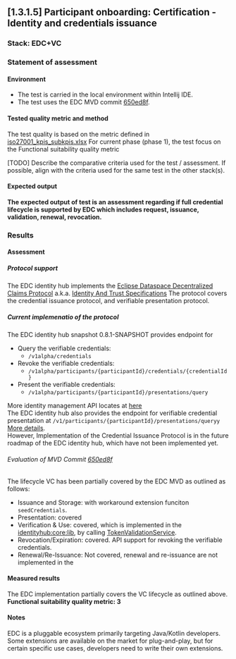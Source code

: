 ## [1.3.1.5] Participant onboarding: Certification - Identity and credentials issuance
### Stack: EDC+VC

### Statement of assessment
#### Environment
- The test is carried in the local environment within Intellij IDE.
- The test uses the EDC MVD commit [650ed8f](https://github.com/eclipse-edc/MinimumViableDataspace/commit/650ed8fbc4b19e152ef2491d86f5ab3b316a6fec).
#### Tested quality metric and method
The test quality is based on the metric defined in [iso27001_kpis_subkpis.xlsx](../../../../../design_decisions/background_info/iso27001_kpis_subkpis.xlsx)
For current phase (phase 1), the test focus on the Functional suitability quality metric

[TODO] Describe the comparative criteria used for the test / assessment. If possible, align with the criteria used for the same test in the other stack(s).

#### Expected output
**The expected output of test is an assessment regarding if full credential lifecycle is supported by EDC which includes request, issuance, validation, renewal, revocation.**

### Results
#### Assessment
##### Protocol support
The EDC identity hub implements the [Eclipse Dataspace Decentralized Claims Protocol](https://projects.eclipse.org/projects/technology.dataspace-dcp/governance) a.k.a. [Identity And Trust Specifications](https://github.com/eclipse-tractusx/identity-trust)
The protocol covers the credential issuance protocol, and verifiable presentation protocol. 

##### Current implemenatio of the protocol
The EDC identity hub snapshot 0.8.1-SNAPSHOT provides endpoint for
- Query the verifiable credentials: 
  - `/v1alpha/credentials`
- Revoke the verifiable credentials:
  - `/v1alpha/participants/{participantId}/credentials/{credentialId}`
- Present the verifiable credentials:
  - `/v1alpha/participants/{participantId}/presentations/query`

More identity management API locates at [here](https://github.com/eclipse-edc/IdentityHub/blob/gh-pages/openapi/identity-api/0.8.1-SNAPSHOT/identity-api.yaml) <br />
The EDC identity hub also provides the endpoint for verifiable credential presentation at `/v1/participants/{participantId}/presentations/queryy` [More details](https://github.com/eclipse-edc/IdentityHub/blob/gh-pages/openapi/ih-resolution-api/0.8.1-SNAPSHOT/ih-resolution-api.yaml). <br />
However, Implementation of the Credential Issuance Protocol is in the future roadmap of the EDC identity hub, which have not been implemented yet.

###### Evaluation of MVD Commit [650ed8f](https://github.com/eclipse-edc/MinimumViableDataspace/commit/650ed8fbc4b19e152ef2491d86f5ab3b316a6fec)
The lifecycle VC has been partially covered by the EDC MVD as outlined as follows:
- Issuance and Storage: with workaround extension funciton `seedCredentials`.
- Presentation: covered
- Verification & Use: covered, which is implemented in the [identityhub:core:lib](https://github.com/eclipse-edc/IdentityHub/blob/main/docs/developer/architecture/identity-trust-protocol/identity-hub-modules.md#authpermission-modules-corelib), by calling [TokenValidationService](https://github.com/eclipse-edc/Connector/blob/980f10f2ad21368a2dc07cf3654e640aa01e3216/docs/developer/decision-records/2023-12-19-token-handling-refactor/README.md#tokenvalidationservice).
- Revocation/Expiration: covered. API support for revoking the verifiable credentials.    
- Renewal/Re-Issuance: Not covered, renewal and re-issuance are not implemented in the 

#### Measured results
The EDC implementation partially covers the VC lifecycle as outlined above.
**Functional suitability quality metric: 3**

#### Notes
EDC is a pluggable ecosystem primarily targeting Java/Kotlin developers. Some extensions are available on the market for plug-and-play, but for certain specific use cases, developers need to write their own extensions.
